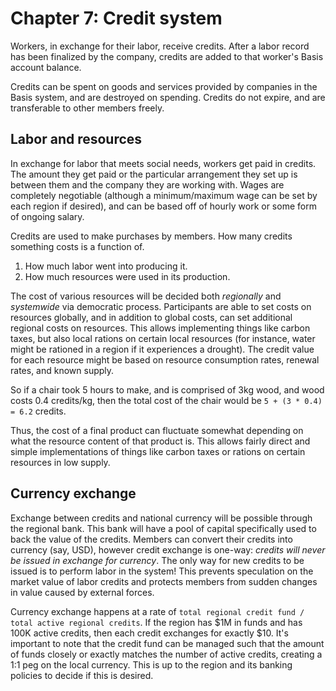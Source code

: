 # Chapter 7: Credit system

Workers, in exchange for their labor, receive credits. After a labor record has been finalized by the company, credits are added to that worker's Basis account balance.

Credits can be spent on goods and services provided by companies in the Basis system, and are destroyed on spending. Credits do not expire, and are transferable to other members freely.

## Labor and resources

In exchange for labor that meets social needs, workers get paid in credits. The amount they get paid or the particular arrangement they set up is between them and the company they are working with. Wages are completely negotiable (although a minimum/maximum wage can be set by each region if desired), and can be based off of hourly work or some form of ongoing salary.

Credits are used to make purchases by members. How many credits something costs is a function of.

1. How much labor went into producing it.
1. How much resources were used in its production.

The cost of various resources will be decided both *regionally* and *systemwide* via democratic process. Participants are able to set costs on resources globally, and in addition to global costs, can set additional regional costs on resources. This allows implementing things like carbon taxes, but also local rations on certain local resources (for instance, water might be rationed in a region if it experiences a drought). The credit value for each resource might be based on resource consumption rates, renewal rates, and known supply.

So if a chair took 5 hours to make, and is comprised of 3kg wood, and wood costs 0.4 credits/kg, then the total cost of the chair would be `5 + (3 * 0.4) = 6.2` credits.

Thus, the cost of a final product can fluctuate somewhat depending on what the resource content of that product is. This allows fairly direct and simple implementations of things like carbon taxes or rations on certain resources in low supply.

## Currency exchange

Exchange between credits and national currency will be possible through the regional bank. This bank will have a pool of capital specifically used to back the value of the credits. Members can convert their credits into currency (say, USD), however credit exchange is one-way: *credits will never be issued in exchange for currency*. The only way for new credits to be issued is to perform labor in the system! This prevents speculation on the market value of labor credits and protects members from sudden changes in value caused by external forces.

Currency exchange happens at a rate of `total regional credit fund / total active regional credits`. If the region has $1M in funds and has 100K active credits, then each credit exchanges for exactly $10. It's important to note that the credit fund can be managed such that the amount of funds closely or exactly matches the number of active credits, creating a 1:1 peg on the local currency. This is up to the region and its banking policies to decide if this is desired.


